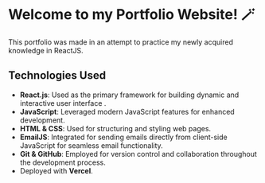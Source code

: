 # Welcome to my Portfolio Website! 🪄

This portfolio was made in an attempt to practice my newly acquired knowledge in ReactJS.

## Technologies Used

- **React.js**: Used as the primary framework for building dynamic and interactive user interface .
- **JavaScript**: Leveraged modern JavaScript features for enhanced development.
- **HTML & CSS**: Used for structuring and styling web pages.
- **EmailJS**: Integrated for sending emails directly from client-side JavaScript for seamless email functionality.
- **Git & GitHub**: Employed for version control and collaboration throughout the development process.
- Deployed with **Vercel**.
